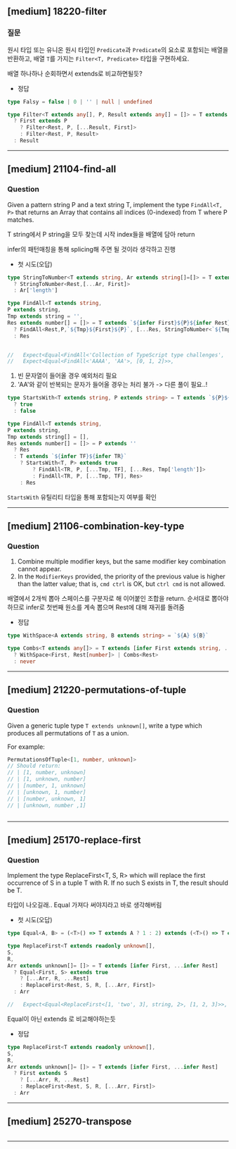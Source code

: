 
## [medium] 18220-filter


  ### 질문

  원시 타입 또는 유니온 원시 타입인 `Predicate`과 `Predicate`의 요소로 포함되는 배열을 반환하고, 배열 `T`를 가지는 `Filter<T, Predicate>` 타입을 구현하세요.

배열 하나하나 순회하면서 extends로 비교하면될듯?

* 정답
```ts
type Falsy = false | 0 | '' | null | undefined

type Filter<T extends any[], P, Result extends any[] = []> = T extends [infer First, ...infer Rest]
  ? First extends P
    ? Filter<Rest, P, [...Result, First]>
    : Filter<Rest, P, Result>
  : Result

```

------

## [medium] 21104-find-all

  ### Question

  Given a pattern string P and a text string T, implement the type `FindAll<T, P>` that returns an Array that contains all indices (0-indexed) from T where P matches.

T string에서 P string을 모두 찾는데 시작 index들을 배열에 담아 return

infer의 패턴매칭을 통해 splicing해 주면 될 것이라 생각하고 진행

* 첫 시도(오답)
```ts
type StringToNumber<T extends string, Ar extends string[]=[]> = T extends `${infer First}${infer Rest}`
  ? StringToNumber<Rest,[...Ar, First]>
  : Ar['length']

type FindAll<T extends string, 
P extends string, 
Tmp extends string = '', 
Res extends number[] = []> = T extends `${infer First}${P}${infer Rest}`
  ? FindAll<Rest,P,`${Tmp}${First}${P}`, [...Res, StringToNumber<`${Tmp}${First}`>]>
  : Res


//   Expect<Equal<FindAll<'Collection of TypeScript type challenges', ''>, []>>,
//   Expect<Equal<FindAll<'AAAA', 'AA'>, [0, 1, 2]>>,
```

1. 빈 문자열이 들어올 경우 예외처리 필요
2. 'AA'와 같이 반복되는 문자가 들어올 경우는 처리 불가
-> 다른 풀이 필요..!

```ts
type StartsWith<T extends string, P extends string> = T extends `${P}${infer _}`
  ? true
  : false

type FindAll<T extends string, 
P extends string, 
Tmp extends string[] = [], 
Res extends number[] = []> = P extends ''
  ? Res 
  : T extends `${infer TF}${infer TR}`
    ? StartsWith<T, P> extends true
        ? FindAll<TR, P, [...Tmp, TF], [...Res, Tmp['length']]>
        : FindAll<TR, P, [...Tmp, TF], Res>
    : Res
```

`StartsWith` 유틸리티 타입을 통해 포함되는지 여부를 확인

------

## [medium] 21106-combination-key-type

  ### Question

  1. Combine multiple modifier keys, but the same modifier key combination cannot appear.
  2. In the `ModifierKeys` provided, the priority of the previous value is higher than the latter value; that is, `cmd ctrl` is OK, but `ctrl cmd` is not allowed.

배열에서 2개씩 뽑아 스페이스를 구분자로 해 이어붙인 조합을 return. 
순서대로 뽑아야하므로 infer로 첫번째 원소를 계속 뽑으며 Rest에 대해 재귀를 돌려줌


* 정답
```ts
type WithSpace<A extends string, B extends string> = `${A} ${B}`

type Combs<T extends any[]> = T extends [infer First extends string, ...infer Rest extends string[]]
  ? WithSpace<First, Rest[number]> | Combs<Rest>
  : never
```

------

## [medium] 21220-permutations-of-tuple

  ### Question

  Given a generic tuple type `T extends unknown[]`, write a type which produces all permutations of `T` as a union.

  For example:

  ```ts
  PermutationsOfTuple<[1, number, unknown]>
  // Should return:
  // | [1, number, unknown]
  // | [1, unknown, number]
  // | [number, 1, unknown]
  // | [unknown, 1, number]
  // | [number, unknown, 1]
  // | [unknown, number ,1]
  ```

```ts
```

------

## [medium] 25170-replace-first


  ### Question

  Implement the type ReplaceFirst<T, S, R> which will replace the first occurrence of S in a tuple T with R. If no such S exists in T, the result should be T.

타입이 나오길래.. Equal 가져다 써야지라고 바로 생각해버림

* 첫 시도(오답)
```ts
type Equal<A, B> = (<T>() => T extends A ? 1 : 2) extends (<T>() => T extends B ? 1 : 2) ? true : false;

type ReplaceFirst<T extends readonly unknown[], 
S, 
R, 
Arr extends unknown[]= []> = T extends [infer First, ...infer Rest]
  ? Equal<First, S> extends true
    ? [...Arr, R, ...Rest]
    : ReplaceFirst<Rest, S, R, [...Arr, First]>
  : Arr

//   Expect<Equal<ReplaceFirst<[1, 'two', 3], string, 2>, [1, 2, 3]>>, 오류
```

Equal이 아닌 extends 로 비교해야하는듯

* 정답
```ts
type ReplaceFirst<T extends readonly unknown[], 
S, 
R, 
Arr extends unknown[]= []> = T extends [infer First, ...infer Rest]
  ? First extends S
    ? [...Arr, R, ...Rest]
    : ReplaceFirst<Rest, S, R, [...Arr, First]>
  : Arr
```

------

## [medium] 25270-transpose

```ts
```

------
